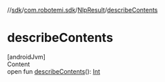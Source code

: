 //[sdk](../../../index.md)/[com.robotemi.sdk](../index.md)/[NlpResult](index.md)/[describeContents](describe-contents.md)



# describeContents  
[androidJvm]  
Content  
open fun [describeContents](describe-contents.md)(): [Int](https://kotlinlang.org/api/latest/jvm/stdlib/kotlin/-int/index.html)  




